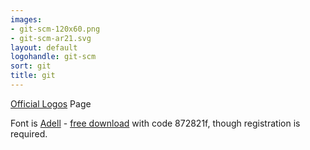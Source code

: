 ```yaml
---
images:
- git-scm-120x60.png
- git-scm-ar21.svg
layout: default
logohandle: git-scm
sort: git
title: git
---
```


[Official Logos](http://git-scm.com/downloads/logos) Page

Font is [Adell](http://www.type-together.com/Adelle) - [free download](http://www.type-together.com/index.php?action=carro/getFreeFont) with code 872821f, though registration is required.